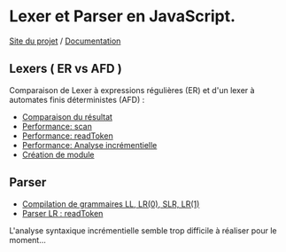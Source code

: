 # Lexer et Parser en JavaScript.
[Site du projet](http://raphpell.github.io/JS.Compilation/index.htm)
 / [Documentation](http://raphpell.github.io/JS.Compilation/xml/fr/doc/index.htm)

## Lexers ( ER vs AFD )
Comparaison de Lexer à expressions régulières (ER) et d'un lexer à automates finis déterministes (AFD) :
- [Comparaison du résultat](http://raphpell.github.io/JS.Compilation/Lexers.result.comparaison.htm)
- [Performance: scan](http://raphpell.github.io/JS.Compilation/Lexers.performance.scan.htm)
- [Performance: readToken](http://raphpell.github.io/JS.Compilation/Lexers.performance.readToken.htm)
- [Performance: Analyse incrémentielle](http://raphpell.github.io/JS.Compilation/Lexers.performance.scan.incremental.htm)
- [Création de module](http://raphpell.github.io/JS.Compilation/LexerAutomaton.module.generator.htm)

## Parser
- [Compilation de grammaires LL, LR(0), SLR, LR(1)](http://raphpell.github.io/JS.Compilation/Parser.htm)
- [Parser LR : readToken](http://raphpell.github.io/JS.Compilation/Parser.byStep.htm)

L'analyse syntaxique incrémentielle semble trop difficile à réaliser pour le moment...

